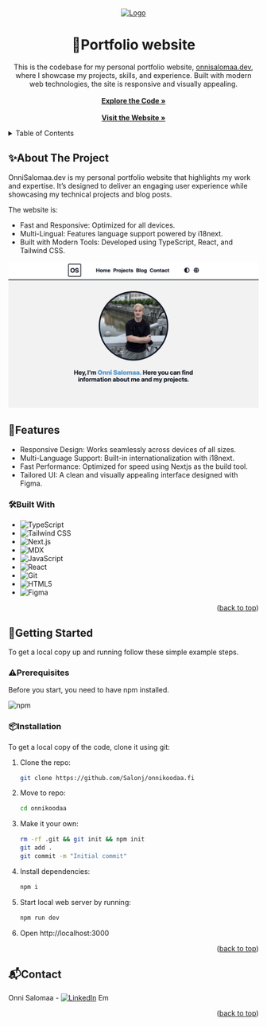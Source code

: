 <a name="readme-top"></a>

<!-- PROJECT LOGO -->
<br />
<div align="center">
  <a href="https://github.com/Salonj/onnikoodaa.fi">
    <img src="src/app/favicon.ico" alt="Logo" width="80" height="80">
  </a>

  <h1 align="center">🚀Portfolio website</h1>

  <p align="center">
    This is the codebase for my personal portfolio website, <a href="https://onnisalomaa.dev">onnisalomaa.dev</a>, where I showcase my projects, skills, and experience. Built with modern web technologies, the site is responsive and visually appealing.
    <br />
    <br />
    <a href="https://github.com/Salonj/onnisalomaa.dev"><strong>Explore the Code »</strong></a>
    <br />
    <br />
    <a href="https://onnisalomaa.dev"><strong>Visit the Website »</strong></a>
  </p>
</div>

<!-- TABLE OF CONTENTS -->
<details>
  <summary>Table of Contents</summary>
  <ol>
    <li>
      <a href="#about-the-project">About The Project</a>
      <ul>
        <li><a href="#folder-structure">Folder Structure</a></li>
        <li><a href="#built-with">Built With</a></li>
      </ul>
    </li>
    <li>
      <a href="#getting-started">Getting Started</a>
      <ul>
        <li><a href="#prerequisites">Prerequisites</a></li>
        <li><a href="#installation">Installation</a></li>
        <li><a href="#available-scripts">Available Scripts</a></li>
      </ul>
    </li>
    <li><a href="#license">License</a></li>
    <li><a href="#contact">Contact</a></li>
  </ol>
</details>

<!-- ABOUT THE PROJECT -->

## ✨About The Project

OnniSalomaa.dev is my personal portfolio website that highlights my work and expertise. It’s designed to deliver an engaging user experience while showcasing my technical projects and blog posts.

The website is:

- Fast and Responsive: Optimized for all devices.
- Multi-Lingual: Features language support powered by i18next.
- Built with Modern Tools: Developed using TypeScript, React, and Tailwind CSS.

[![Product Name Screen Shot][product-screenshot]](https://onnikoodaa.fi)

## 🌟Features
- Responsive Design: Works seamlessly across devices of all sizes.
- Multi-Language Support: Built-in internationalization with i18next.
- Fast Performance: Optimized for speed using Nextjs as the build tool.
- Tailored UI: A clean and visually appealing interface designed with Figma.


<!-- BUILT WITH -->
### 🛠️Built With

- ![TypeScript](https://img.shields.io/badge/TypeScript-%23007ACC.svg?style=flat-square&logo=typescript&logoColor=white)
- ![Tailwind CSS](https://img.shields.io/badge/Tailwind_CSS-%2306B6D4.svg?style=flat-square&logo=tailwind-css&logoColor=white)
- ![Next.js](https://img.shields.io/badge/Next.js-%23000000.svg?style=flat-square&logo=next.js&logoColor=white)
- ![MDX](https://img.shields.io/badge/MDX-%23fcb32c.svg?style=flat-square&logo=mdx&logoColor=white)
- ![JavaScript](https://img.shields.io/badge/JavaScript-%23F7DF1E.svg?style=flat-square&logo=javascript&logoColor=black)
- ![React](https://img.shields.io/badge/React-%2361DAFB.svg?style=flat-square&logo=react&logoColor=black)
- ![Git](https://img.shields.io/badge/Git-%23F05032.svg?style=flat-square&logo=git&logoColor=white)
- ![HTML5](https://img.shields.io/badge/HTML5-%23E34F26.svg?style=flat-square&logo=html5&logoColor=white)
- ![Figma](https://img.shields.io/badge/Figma-%23F24E1E.svg?style=flat-square&logo=figma&logoColor=white)


<p align="right">(<a href="#readme-top">back to top</a>)</p>

<!-- GETTING STARTED -->

## 🤸Getting Started

To get a local copy up and running follow these simple example steps.

<!-- Prerequisities -->

### ⚠️Prerequisites

Before you start, you need to have npm installed.

![npm](https://img.shields.io/badge/npm-%23CB3837.svg?style=flat-square&logo=npm&logoColor=white)

<!-- INSTALLATION -->

### 📦Installation

To get a local copy of the code, clone it using git:

1. Clone the repo:
   ```sh
   git clone https://github.com/Salonj/onnikoodaa.fi
   ```
2. Move to repo:
   ```sh
   cd onnikoodaa
   ```
3. Make it your own:
   ```sh
   rm -rf .git && git init && npm init
   git add .
   git commit -m "Initial commit"
   ```
4. Install dependencies:
   ```sh
   npm i
   ```
5. Start local web server by running:
   ```sh
   npm run dev
   ```
6. Open http://localhost:3000

<p align="right">(<a href="#readme-top">back to top</a>)</p>

<!-- CONTACT -->

## 📬Contact

Onni Salomaa - [![LinkedIn](https://img.shields.io/badge/LinkedIn-%230A66C2.svg?style=flat-square&logo=linkedin&logoColor=white)](https://linkedin.com/in/onnisalomaa)
Em

<p align="right">(<a href="#readme-top">back to top</a>)</p>

<!-- IMAGES -->

[product-screenshot]: public/projects/portfolio.png
